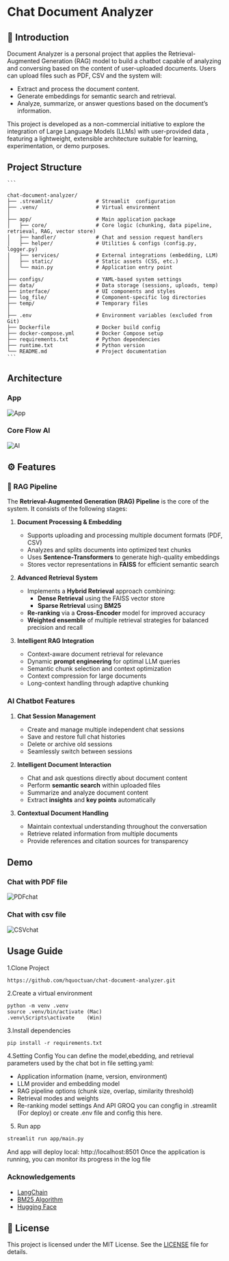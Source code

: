 # Chat Document Analyzer 

## 🌟 Introduction
Document Analyzer is a personal project that applies the Retrieval-Augmented Generation (RAG) model to build a chatbot capable of analyzing and conversing based on the content of user-uploaded documents.
Users can upload files such as PDF, CSV and the system will:
- Extract and process the document content.
- Generate embeddings for semantic search and retrieval.
- Analyze, summarize, or answer questions based on the document’s information.

This project is developed as a non-commercial initiative to explore the integration of Large Language Models (LLMs) with user-provided data , featuring a lightweight, extensible architecture suitable for learning, experimentation, or demo purposes.

    
    

## Project Structure


    ```

    chat-document-analyzer/
    ├── .streamlit/              # Streamlit  configuration
    ├── .venv/                   # Virtual environment
    │
    ├── app/                     # Main application package
    │   ├── core/                # Core logic (chunking, data pipeline, retrieval, RAG, vector store)
    │   ├── handler/             # Chat and session request handlers
    │   ├── helper/              # Utilities & configs (config.py, logger.py)
    │   ├── services/            # External integrations (embedding, LLM)
    │   ├── static/              # Static assets (CSS, etc.)
    │   └── main.py              # Application entry point
    │
    ├── configs/                 # YAML-based system settings
    ├── data/                    # Data storage (sessions, uploads, temp)
    ├── interface/               # UI components and styles
    ├── log_file/                # Component-specific log directories
    ├── temp/                    # Temporary files
    │
    ├── .env                     # Environment variables (excluded from Git)
    ├── Dockerfile               # Docker build config
    ├── docker-compose.yml       # Docker Compose setup
    ├── requirements.txt         # Python dependencies
    ├── runtime.txt              # Python version
    └── README.md                # Project documentation
    ```


## Architecture
### App 
![App](Images/Streamlit.png)
### Core Flow AI
![AI](Images/Core.png)

## ⚙️ Features

### 🧠 RAG Pipeline
The **Retrieval-Augmented Generation (RAG) Pipeline** is the core of the system. It consists of the following stages:

1. **Document Processing & Embedding**
   - Supports uploading and processing multiple document formats (PDF, CSV)  
   - Analyzes and splits documents into optimized text chunks  
   - Uses **Sentence-Transformers** to generate high-quality embeddings  
   - Stores vector representations in **FAISS** for efficient semantic search  

2. **Advanced Retrieval System**
   - Implements a **Hybrid Retrieval** approach combining:  
     - **Dense Retrieval** using the FAISS vector store  
     - **Sparse Retrieval** using **BM25**  
   - **Re-ranking** via a **Cross-Encoder** model for improved accuracy  
   - **Weighted ensemble** of multiple retrieval strategies for balanced precision and recall  

3. **Intelligent RAG Integration**
   - Context-aware document retrieval for relevance  
   - Dynamic **prompt engineering** for optimal LLM queries  
   - Semantic chunk selection and context optimization  
   - Context compression for large documents  
   - Long-context handling through adaptive chunking  


### AI Chatbot Features

1. **Chat Session Management**
   - Create and manage multiple independent chat sessions  
   - Save and restore full chat histories  
   - Delete or archive old sessions  
   - Seamlessly switch between sessions  

2. **Intelligent Document Interaction**
   - Chat and ask questions directly about document content  
   - Perform **semantic search** within uploaded files   
   - Summarize and analyze document content  
   - Extract **insights** and **key points** automatically  

3. **Contextual Document Handling**
   - Maintain contextual understanding throughout the conversation  
   - Retrieve related information from multiple documents  
   - Provide references and citation sources for transparency 

## Demo
### Chat with PDF file
![PDFchat](Images/image.png)

### Chat with csv file
![CSVchat](Images/csv_chat.png)

## Usage Guide
1.Clone Project
```bash
https://github.com/hquoctuan/chat-document-analyzer.git
```
2.Create a virtual environment
```
python -m venv .venv
source .venv/bin/activate (Mac)
.venv\Scripts\activate    (Win)

```
3.Install dependencies
```
pip install -r requirements.txt
```
4.Setting Config
You can define the model,ebedding, and retrieval parameters used by the chat bot in file setting.yaml:
- Application information (name, version, environment)
- LLM provider and embedding model
- RAG pipeline options (chunk size, overlap, similarity threshold)
- Retrieval modes and weights
- Re-ranking model settings
And API GROQ you can congfig in .streamlit (For deploy) or create .env file and config this here.
5. Run app
``` bash
streamlit run app/main.py
```
And app will deploy local: http://localhost:8501
Once the application is running, you can monitor its progress in the log file



### Acknowledgements

 - [LangChain](https://python.langchain.com/docs/introduction/)
 - [BM25 Algorithm](https://www.geeksforgeeks.org/nlp/what-is-bm25-best-matching-25-algorithm/)
 - [Hugging Face](https://huggingface.co/docs)
## 📜 License

This project is licensed under the MIT License. See the [LICENSE](./LICENSE) file for details.

